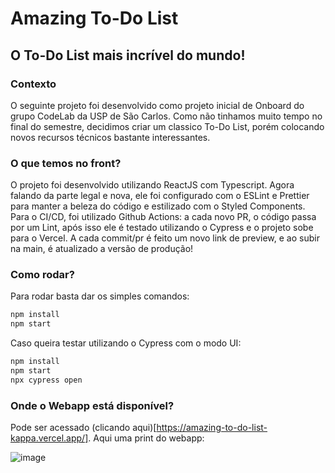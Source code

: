 # Amazing To-Do List
## O To-Do List mais incrível do mundo!

### Contexto

O seguinte projeto foi desenvolvido como projeto inicial de Onboard do grupo CodeLab da USP de São Carlos. Como não tinhamos muito tempo no final do semestre, decidimos criar um classico To-Do List, porém colocando novos recursos técnicos bastante interessantes.

### O que temos no front?

O projeto foi desenvolvido utilizando ReactJS com Typescript. Agora falando da parte legal e nova, ele foi configurado com o ESLint e Prettier para manter a beleza do código e estilizado com o Styled Components. Para o CI/CD, foi utilizado Github Actions: a cada novo PR, o código passa por um Lint, após isso ele é testado utilizando o Cypress e o projeto sobe para o Vercel. A cada commit/pr é feito um novo link de preview, e ao subir na main, é atualizado a versão de produção!

### Como rodar?

Para rodar basta dar os simples comandos:

```bash
npm install
npm start
```

Caso queira testar utilizando o Cypress com o modo UI:

```bash
npm install
npm start
npx cypress open
```

### Onde o Webapp está disponível?

Pode ser acessado (clicando aqui)[https://amazing-to-do-list-kappa.vercel.app/]. Aqui uma print do webapp:

![image](https://github.com/Windows87/amazing-to-do-list/assets/25728217/4b59c27b-ca68-424f-bfd3-6f96c18d437d)



